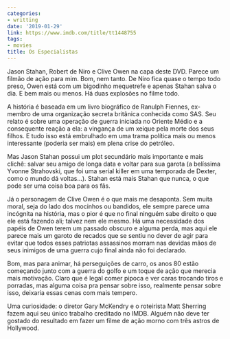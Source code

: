 ```yaml
---
categories:
- writting
date: '2019-01-29'
link: https://www.imdb.com/title/tt1448755
tags:
- movies
title: Os Especialistas
---
```


Jason Stahan, Robert de Niro e Clive Owen na capa deste DVD. Parece um filmão de ação para mim. Bom, nem tanto. De Niro fica quase o tempo todo preso, Owen está com um bigodinho mequetrefe e apenas Stahan salva o dia. E bem mais ou menos. Há duas explosões no filme todo.

A história é baseada em um livro biográfico de Ranulph Fiennes, ex-membro de uma organização secreta britânica conhecida como SAS. Seu relato é sobre uma operação de guerra iniciada no Oriente Médio e a consequente reação a ela: a vingança de um xeique pela morte dos seus filhos. E tudo isso está embrulhado em uma trama política mais ou menos interessante (poderia ser mais) em plena crise do petróleo.

Mas Jason Stahan possui um plot secundário mais importante e mais clichê: salvar seu amigo de longa data e voltar para sua garota (a belíssima Yvonne Strahovski, que foi uma serial killer em uma temporada de Dexter, como o mundo dá voltas...). Stahan está mais Stahan que nunca, o que pode ser uma coisa boa para os fãs.

Já o personagem de Clive Owen é o que mais me desaponta. Sem muita moral, seja do lado dos mocinhos ou bandidos, ele sempre parece uma incógnita na história, mas o pior é que no final ninguém sabe direito o que ele está fazendo ali; talvez nem ele mesmo. Há uma necessidade dos papéis de Owen terem um passado obscuro e alguma perda, mas aqui ele parece mais um garoto de recados que se sentiu no dever de agir para evitar que todos esses patriotas assassinos morram nas devidas mãos de seus inimigos de uma guerra cujo final ainda não foi declarado.

Bom, mas para animar, há perseguições de carro, os anos 80 estão começando junto com a guerra do golfo e um toque de ação que merecia mais motivação. Claro que é legal comer pipoca e ver caras trocando tiros e porradas, mas alguma coisa pra pensar sobre isso, realmente pensar sobre isso, deixaria essas cenas com mais tempero.

Uma curiosidade: o diretor Gary McKendry e o roteirista Matt Sherring fazem aqui seu único trabalho creditado no IMDB. Alguém não deve ter gostado do resultado em fazer um filme de ação morno com três astros de Hollywood.